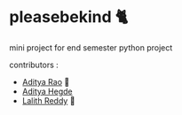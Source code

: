 # pleasebekind 🐈
mini project for end semester python project

contributors :
- [Aditya Rao](https://github.com/AdiXgit) 👋
- [Aditya Hegde](https://bwaklog.github.io)
- [Lalith Reddy](https://github.com/Lalith2907) 👋
